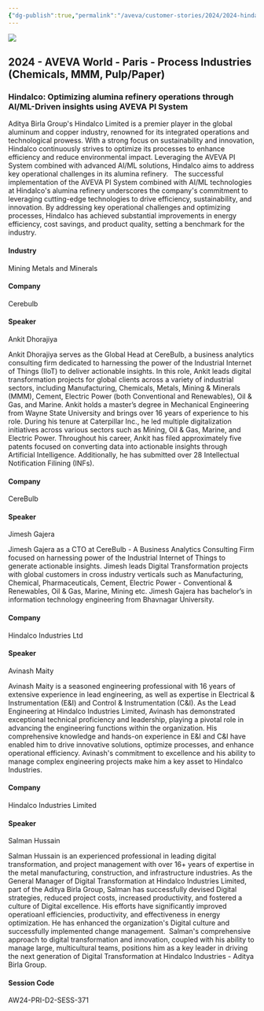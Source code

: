 ```yaml
---
{"dg-publish":true,"permalink":"/aveva/customer-stories/2024/2024-hindalco-optimizing-alumina-refinery-operations-through-aiml-driven-insights-using-aveva-pi-system/"}
---
```


![](https://i.imgur.com/8DcdbbI.png)

## 2024 - AVEVA World - Paris - Process Industries (Chemicals, MMM, Pulp/Paper)

### Hindalco: Optimizing alumina refinery operations through AI/ML-Driven insights using AVEVA PI System

Aditya Birla Group's Hindalco Limited is a premier player in the global aluminum and copper industry, renowned for its integrated operations and technological prowess. With a strong focus on sustainability and innovation, Hindalco continuously strives to optimize its processes to enhance efficiency and reduce environmental impact. Leveraging the AVEVA PI System combined with advanced AI/ML solutions, Hindalco aims to address key operational challenges in its alumina refinery.   The successful implementation of the AVEVA PI System combined with AI/ML technologies at Hindalco's alumina refinery underscores the company's commitment to leveraging cutting-edge technologies to drive efficiency, sustainability, and innovation. By addressing key operational challenges and optimizing processes, Hindalco has achieved substantial improvements in energy efficiency, cost savings, and product quality, setting a benchmark for the industry.

#### Industry

Mining Metals and Minerals

#### Company

Cerebulb

#### Speaker

Ankit Dhorajiya

Ankit Dhorajiya serves as the Global Head at CereBulb, a business analytics consulting firm dedicated to harnessing the power of the Industrial Internet of Things (IIoT) to deliver actionable insights. In this role, Ankit leads digital transformation projects for global clients across a variety of industrial sectors, including Manufacturing, Chemicals, Metals, Mining & Minerals (MMM), Cement, Electric Power (both Conventional and Renewables), Oil & Gas, and Marine. Ankit holds a master’s degree in Mechanical Engineering from Wayne State University and brings over 16 years of experience to his role. During his tenure at Caterpillar Inc., he led multiple digitalization initiatives across various sectors such as Mining, Oil & Gas, Marine, and Electric Power. Throughout his career, Ankit has filed approximately five patents focused on converting data into actionable insights through Artificial Intelligence. Additionally, he has submitted over 28 Intellectual Notification Filining (INFs).

#### Company

CereBulb

#### Speaker

Jimesh Gajera

Jimesh Gajera as a CTO at CereBulb - A Business Analytics Consulting Firm focused on harnessing power of the Industrial Internet of Things to generate actionable insights. Jimesh leads Digital Transformation projects with global customers in cross industry verticals such as Manufacturing, Chemical, Pharmaceuticals, Cement, Electric Power - Conventional & Renewables, Oil & Gas, Marine, Mining etc. Jimesh Gajera has bachelor’s in information technology engineering from Bhavnagar University. 

#### Company

Hindalco Industries Ltd

#### Speaker

Avinash Maity

Avinash Maity is a seasoned engineering professional with 16 years of extensive experience in lead engineering, as well as expertise in Electrical & Instrumentation (E&I) and Control & Instrumentation (C&I). As the Lead Engineering at Hindalco Industries Limited, Avinash has demonstrated exceptional technical proficiency and leadership, playing a pivotal role in advancing the engineering functions within the organization. His comprehensive knowledge and hands-on experience in E&I and C&I have enabled him to drive innovative solutions, optimize processes, and enhance operational efficiency. Avinash's commitment to excellence and his ability to manage complex engineering projects make him a key asset to Hindalco Industries.

#### Company

Hindalco Industries Limited

#### Speaker

Salman Hussain

Salman Hussain is an experienced professional in leading digital transformation, and project management with over 16+ years of expertise in the metal manufacturing, construction, and infrastructure industries. As the General Manager of Digital Transformation at Hindalco Industries Limited, part of the Aditya Birla Group, Salman has successfully devised Digital strategies, reduced project costs, increased productivity, and fostered a culture of Digital excellence. His efforts have significantly improved operatioanl efficiencies, productivity, and effectiveness in energy optimization. He has enhanced the organization's Digital culture and successfully implemented change management.  Salman's comprehensive approach to digital transformation and innovation, coupled with his ability to manage large, multicultural teams, positions him as a key leader in driving the next generation of Digital Transformation at Hindalco Industries - Aditya Birla Group.

#### Session Code

AW24-PRI-D2-SESS-371